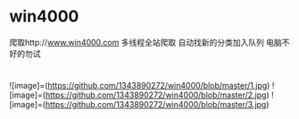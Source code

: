 # win4000
爬取http://www.win4000.com
多线程全站爬取
自动找新的分类加入队列
电脑不好的勿试
#
![image]=(https://github.com/1343890272/win4000/blob/master/1.jpg)
![image]=(https://github.com/1343890272/win4000/blob/master/2.jpg)
![image]=(https://github.com/1343890272/win4000/blob/master/3.jpg)
